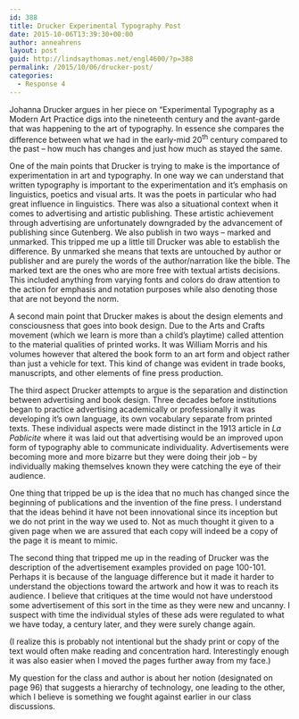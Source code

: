 ```yaml
---
id: 388
title: Drucker Experimental Typography Post
date: 2015-10-06T13:39:30+00:00
author: anneahrens
layout: post
guid: http://lindsaythomas.net/engl4600/?p=388
permalink: /2015/10/06/drucker-post/
categories:
  - Response 4
---
```

Johanna Drucker argues in her piece on “Experimental Typography as a Modern Art Practice digs into the nineteenth century and the avant-garde that was happening to the art of typography. In essence she compares the difference between what we had in the early-mid 20<sup>th</sup> century compared to the past – how much has changes and just how much as stayed the same.

One of the main points that Drucker is trying to make is the importance of experimentation in art and typography. In one way we can understand that written typography is important to the experimentation and it’s emphasis on linguistics, poetics and visual arts. It was the poets in particular who had great influence in linguistics. There was also a situational context when it comes to advertising and artistic publishing. These artistic achievement through advertising are unfortunately downgraded by the advancement of publishing since Gutenberg. We also publish in two ways – marked and unmarked. This tripped me up a little till Drucker was able to establish the difference. By unmarked she means that texts are untouched by author or publisher and are purely the words of the author/narration like the bible. The marked text are the ones who are more free with textual artists decisions. This included anything from varying fonts and colors do draw attention to the action for emphasis and notation purposes while also denoting those that are not beyond the norm.

A second main point that Drucker makes is about the design elements and consciousness that goes into book design. Due to the Arts and Crafts movement (which we learn is more than a child’s playtime) called attention to the material qualities of printed works. It was William Morris and his volumes however that altered the book form to an art form and object rather than just a vehicle for text. This kind of change was evident in trade books, manuscripts, and other elements of fine press production.

The third aspect Drucker attempts to argue is the separation and distinction between advertising and book design. Three decades before institutions began to practice advertising academically or professionally it was developing it’s own language, its own vocabulary separate from printed texts. These individual aspects were made distinct in the 1913 article in _La Pablicite_ where it was laid out that advertising would be an improved upon form of typography able to communicate individuality. Advertisements were becoming more and more bizarre but they were doing their job – by individually making themselves known they were catching the eye of their audience.

One thing that tripped be up is the idea that no much has changed since the beginning of publications and the invention of the fine press. I understand that the ideas behind it have not been innovational since its inception but we do not print in the way we used to. Not as much thought it given to a given page when we are assured that each copy will indeed be a copy of the page it is meant to mimic.

The second thing that tripped me up in the reading of Drucker was the description of the advertisement examples provided on page 100-101. Perhaps it is because of the language difference but it made it harder to understand the objections toward the artwork and how it was to reach its audience. I believe that critiques at the time would not have understood some advertisement of this sort in the time as they were new and uncanny. I suspect with time the individual styles of these ads were regulated to what we have today, a century later, and they were surely change again.

(I realize this is probably not intentional but the shady print or copy of the text would often make reading and concentration hard. Interestingly enough it was also easier when I moved the pages further away from my face.)

My question for the class and author is about her notion (designated on page 96) that suggests a hierarchy of technology, one leading to the other, which I believe is something we fought against earlier in our class discussions.